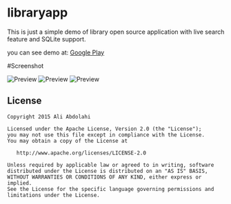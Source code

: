 # libraryapp
This is just a simple demo of library open source application with live search feature and SQLite support.

you can see demo at:
[Google Play](https://play.google.com/store/apps/details?id=info.abdolahi.libraryapp)

#Screenshot

![Preview](https://dl.dropboxusercontent.com/u/34047574/github/librarydemo/shots0.jpg)
![Preview](https://dl.dropboxusercontent.com/u/34047574/github/librarydemo/shots1.jpg)
![Preview](https://dl.dropboxusercontent.com/u/34047574/github/librarydemo/shots2.jpg)

License
-------

    Copyright 2015 Ali Abdolahi

    Licensed under the Apache License, Version 2.0 (the "License");
    you may not use this file except in compliance with the License.
    You may obtain a copy of the License at

       http://www.apache.org/licenses/LICENSE-2.0

    Unless required by applicable law or agreed to in writing, software
    distributed under the License is distributed on an "AS IS" BASIS,
    WITHOUT WARRANTIES OR CONDITIONS OF ANY KIND, either express or implied.
    See the License for the specific language governing permissions and
    limitations under the License.
